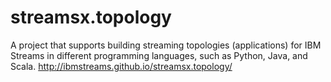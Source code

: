 # streamsx.topology
A project that supports building streaming topologies (applications)
for IBM Streams in different programming languages, such as Python, Java, and Scala.
http://ibmstreams.github.io/streamsx.topology/

